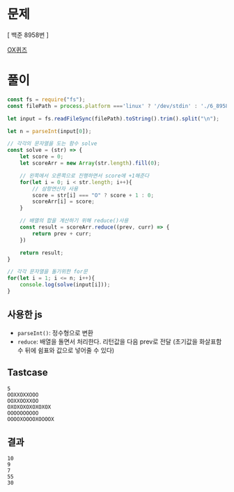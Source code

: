 # 문제
[ 백준 8958번 ]

[OX퀴즈](https://www.acmicpc.net/problem/8958)

# 풀이
```js
const fs = require("fs");
const filePath = process.platform ==='linux' ? '/dev/stdin' : './6_8958.txt';

let input = fs.readFileSync(filePath).toString().trim().split("\n");

let n = parseInt(input[0]);

// 각각의 문자열을 도는 함수 solve
const solve = (str) => {
    let score = 0;
    let scoreArr = new Array(str.length).fill(0);

    // 왼쪽에서 오른쪽으로 진행하면서 score에 +1해준다
    for(let i = 0; i < str.length; i++){
        // 삼항연산자 사용
        score = str[i] === "O" ? score + 1 : 0;
        scoreArr[i] = score;
    }

    // 배열의 합을 계산하기 위해 reduce()사용
    const result = scoreArr.reduce((prev, curr) => {
        return prev + curr;
    })

    return result;
}

// 각각 문자열을 돌기위한 for문
for(let i = 1; i <= n; i++){
    console.log(solve(input[i]));
}
```

## 사용한 js
- `parseInt()`: 정수형으로 변환
- `reduce`: 배열을 돌면서 처리한다. 리턴값을 다음 prev로 전달 (초기값을 화살표함수 뒤에 쉼표와 값으로 넣어줄 수 있다)

## Tastcase
```
5
OOXXOXXOOO
OOXXOOXXOO
OXOXOXOXOXOXOX
OOOOOOOOOO
OOOOXOOOOXOOOOX
```

## 결과
```
10
9
7
55
30
```